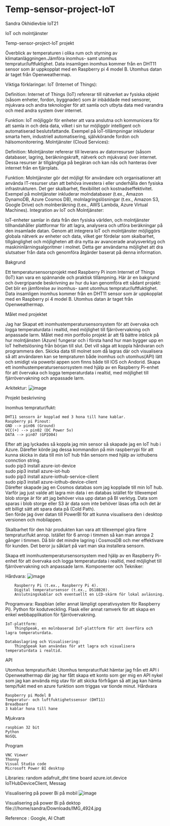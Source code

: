 # Temp-sensor-project-IoT

Sandra Okhidievbie IoT21

IoT och molntjänster

Temp-sensor-project-IoT projekt

Överblick av temperaturen i olika rum och styrning av klimatanläggningen.Jämföra inomhus- samt utomhus tempratur/luftfuktighet. Data insamligen inomhus kommer från en DHT11 sensor som är uppkopplat med en Raspberry pi 4 model B. Utomhus datan är taget från Openweathermap.

Viktiga förklaringar:
IoT (Internet of Things):

Definition:
Internet of Things (IoT) refererar till nätverket av fysiska objekt (såsom enheter, fordon, byggnader) som är inbäddade med sensorer, mjukvara och andra teknologier för att samla och utbyta data med varandra och med andra system över internet.

Funktion:
IoT möjliggör för enheter att vara anslutna och kommunicera för att samla in och dela data, vilket i sin tur möjliggör intelligent och automatiserad beslutsfattande. Exempel på IoT-tillämpningar inkluderar smarta hem, industriell automatisering, självkörande fordon och hälsomonitorering.
Molntjänster (Cloud Services):

Definition:
Molntjänster refererar till leverans av datorresurser (såsom databaser, lagring, beräkningskraft, nätverk och mjukvara) över internet. Dessa resurser är tillgängliga på begäran och kan nås och hanteras över internet från en fjärrplats.

Funktion:
Molntjänster gör det möjligt för användare och organisationer att använda IT-resurser utan att behöva investera i eller underhålla den fysiska infrastrukturen. Det ger skalbarhet, flexibilitet och kostnadseffektivitet. Exempel på molntjänster inkluderar molndatabaser (t.ex., Amazon DynamoDB, Azure Cosmos DB), molnlagringslösningar (t.ex., Amazon S3, Google Drive) och molnberäkning (t.ex., AWS Lambda, Azure Virtual Machines).
Integration av IoT och Molntjänster:

IoT-enheter samlar in data från den fysiska världen, och molntjänster tillhandahåller plattformar för att lagra, analysera och utföra beräkningar på den insamlade datan. Genom att integrera IoT och molntjänster möjliggörs globala nätverk av enheter och data, vilket ger fördelar som skalbarhet, tillgänglighet och möjligheten att dra nytta av avancerade analysverktyg och maskininlärningsalgoritmer i molnet. Detta ger användarna möjlighet att dra slutsatser från data och genomföra åtgärder baserat på denna information.


Bakgrund

Ett temperatursensorsprojekt med Raspberry Pi inom Internet of Things (IoT) kan vara en spännande och praktisk tillämpning. Här är en bakgrund och övergripande beskrivning av hur du kan genomföra ett sådant projekt: Det blir en jämförelse av inomhus- samt utomhus tempratur/luftfuktighet. Data insamligen inomhus kommer från en DHT11 sensor som är uppkopplat med en Raspberry pi 4 model B. Utomhus datan är taget från Openweathermap.

Målet med projektet

Jag har Skapat ett inomhustemperatursensorsystem för att övervaka och logga temperaturdata i realtid, med möjlighet till fjärrövervakning och anpassade larm.
Målet med min portfolio projekt är att få bättre inblick på hur molntjänsten (Azure) fungerar och i första hand hur man bygger upp en IoT helhetslösning från början till slut. Det vill säga att koppla hårdvaran och programmera den. Skicka data till molnet som då lagras där och visualisera så att användaren kan se tempraturen både inomhus och utomhus(API) lätt och smidigt via powerbi appen som finns både till IOS och Andorid. Skapa ett inomhustemperatursensorsystem med hjälp av en Raspberry Pi-enhet för att övervaka och logga temperaturdata i realtid, med möjlighet till fjärrövervakning och anpassade larm.

Arkitektur:
![image](https://github.com/SandyOkhid/Temp-sensor-project-IoT/assets/94047075/a42bacca-b61f-417d-87f3-96a1670714f4)


Projekt beskrivning

Inomhus tempratur/fukt:

    DHT11 sensorn är kopplad med 3 hona till hane kablar. 
    Raspberry pi Pinout:
    GND --> pin06 (Ground)
    VCC(+) --> pin02 (DC Power 5v)
    DATA --> pin07 (GPIO04)

Efter att jag lyckades så koppla jag min sensor så skapade jag en IoT hub i Azure.
Därefter körde jag dessa kommandon på min raspberrypi för
att kunna skicka in data till min IoT hub från sensorn med 
hjälp av iothubens connction string.    
    sudo pip3 install azure-iot-device  
    sudo pip3 install azure-iot-hub  
    sudo pip3 install azure-iothub-service-client  
    sudo pip3 install azure-iothub-device-client  
Därefter skapade jag en Cosmos databas som jag kopplade till min IoT hub. 
Varför jag just valde att lagra min data i en databas istället för
tillexempel blob storge är för att jag behöver visa upp datan på BI verktyg. 
Data som sparas i blob storge eller S3 är data som inte behöver läsas ofta och 
det är ett billigt sätt att spara data på (Cold Path).  
Sen förde jag över datan till PowerBI för att kunna
visualisera den i desktop versionen och mobilappen. 

Skalbarhet för den här produkten kan vara att tillexempel göra färre tempratur/fukt anrop. Istället för 6 anrop i timmen så kan man anropa 2 gånger i timmen. Då blir det mindre lagring i CosmosDB och mer effektivare för kunden. Det beror ju såklart på vart man ska installera sensorn.

Skapa ett inomhustemperatursensorsystem med hjälp av en Raspberry Pi-enhet för att övervaka och logga temperaturdata i realtid, med möjlighet till fjärrövervakning och anpassade larm.
Komponenter och Tekniker:

Hårdvara:
![image](https://github.com/SandyOkhid/Temp-sensor-project-IoT/assets/94047075/ab3cf824-784f-4f93-bfd5-9464dabe0307)


        Raspberry Pi (t.ex., Raspberry Pi 4).
        Digital temperatursensor (t.ex., DS18B20).
        Anslutningskablar och eventuellt en LCD-skärm för lokal avläsning.

Programvara:
        Raspbian (eller annat lämpligt operativsystem för Raspberry Pi).
        Python för kodutveckling.
        Flask eller annat ramverk för att skapa en enkel webbapplikation för fjärrövervakning.

    IoT-plattform:
        ThingSpeak, en molnbaserad IoT-plattform för att överföra och lagra temperaturdata.

    Databaslagring och Visualisering:
        ThingSpeak kan användas för att lagra och visualisera temperaturdata i realtid.

API

Utomhus tempratur/fukt: Utomhus tempratur/fukt hämtar jag från ett API i Openweathermap där jag har fått skapa ett konto som ger mig en API nykel som jag kan använda mig utav för att skicka förfrågan så att jag kan hämta temp/fukt med en azure funktion som triggas var tionde minut.
Hårdvara

    Raspberry pi Model B
    Temperatur- och luftfuktighetssensor (DHT11)
    Breadboard
    3 kablar hona till hane

Mjukvara

    raspbian 32 bit
    Python
    NoSQL

Program

    VNC Viewer
    Thonny
    Visual Studio code
    Microsoft Power BI desktop

Libraries:
random
adafruit_dht time board
azure.iot.device IoTHubDeviceClient, Messag

Visualisering på power Bi på mobil
![image](https://github.com/SandyOkhid/Temp-sensor-project-IoT/assets/94047075/5d68cb07-c07e-455e-904f-6a5bc720d49e)

Visualisering på power Bi på dektop
file:///home/sandra/Downloads/IMG_4924.jpg



Reference : Google, AI Chatt 
